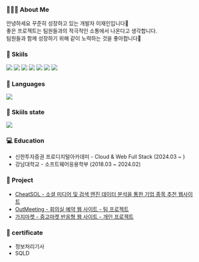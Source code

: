 ### 🧑🏻‍💻 About Me
안녕하세요 꾸준히 성장하고 있는 개발자 이재인입니다👋<br>
좋은 프로젝트는 팀원들과의 적극적인 소통에서 나온다고 생각합니다. <br>
팀원들과 함께 성장하기 위해 같이 노력하는 것을 좋아합니다👏


### 🙏 Skiils
<div>
  <img src="https://img.shields.io/badge/React-61DAFB?style=flat-square&logo=React&logoColor=black"/>
  <img src="https://img.shields.io/badge/Typescript-3178C6?style=flat-square&logo=Typescript&logoColor=white"/>
  <img src="https://img.shields.io/badge/Postman-FF6C37?style=flat-square&logo=Postman&logoColor=white"/>
  <img src="https://img.shields.io/badge/Next.js-000000?style=flat-square&logo=Next.js&logoColor=white"/>
  <img src="https://img.shields.io/badge/JavaScript-F7DF1E?style=flat-square&logo=javascript&logoColor=black"/>
  <img src="https://img.shields.io/badge/GraphQL-E10098?style=flat-square&logo=GraphQL&logoColor=white"/>
  <img src="https://img.shields.io/badge/Git-F05032?style=flat-square&logo=git&logoColor=white"/>
</div>

### 🎯 Languages
<img src="https://github-readme-stats.vercel.app/api/top-langs/?username=JaeIn1&layout=compact"/>

### 🚀 Skiils state
<picture>
  <source
    srcset="https://github-readme-stats.vercel.app/api?username=JaeIn1&show_icons=true&theme=dark"
    media="(prefers-color-scheme: dark)"
  />
  <source
    srcset="https://github-readme-stats.vercel.app/api?username=JaeIn1&show_icons=true"
    media="(prefers-color-scheme: light), (prefers-color-scheme: no-preference)"
  />
  <img src="https://github-readme-stats.vercel.app/api?username=JaeIn1&show_icons=true" />
</picture>

### 💻 Education
* 신한투자증권 프로디지털아카데미 - Cloud & Web Full Stack (2024.03 ~ )
* 강남대학교 - 소프트웨어응용학부 (2018.03 ~ 2024.02)
### 🐼 Project
* [CheatSOL - 소셜 미디어 및 검색 엔진 데이터 분석을 통한 기업 종목 추천 웹사이트](https://github.com/CheatSOL)
* [OutMeeting - 회의실 예약 웹 사이트 - 팀 프로젝트](https://github.com/self-directed-project)
* [가지마켓 - 중고마켓 반응형 웹 사이트 - 개인 프로젝트](https://github.com/JaeIn1/frontend-portfolio)

### 🚀 certificate
* 정보처리기사
* SQLD
